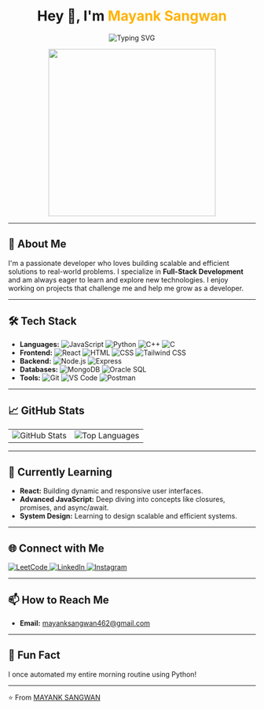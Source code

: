 <!-- Profile Header -->
<h1 align="center">Hey 👋, I'm <span style="color:#ffb300">Mayank Sangwan</span></h1>
<p align="center">
  <img src="https://readme-typing-svg.demolab.com?font=Fira+Code&size=22&pause=1000&color=36BCF7&center=true&vCenter=true&width=435&lines=Full-Stack+Developer;Tech+Enthusiast;Always+Learning+%F0%9F%92%AA" alt="Typing SVG" />
</p>

<div align="center">
  <img src="https://media.giphy.com/media/qgQUggAC3Pfv687qPC/giphy.gif" width="340" />
</div>

---

## 🚀 About Me
I'm a passionate developer who loves building scalable and efficient solutions to real-world problems. I specialize in **Full-Stack Development** and am always eager to learn and explore new technologies. I enjoy working on projects that challenge me and help me grow as a developer.

---

## 🛠️ Tech Stack
- **Languages:** ![JavaScript](https://img.shields.io/badge/JavaScript-F7DF1E?style=flat&logo=javascript&logoColor=black) ![Python](https://img.shields.io/badge/Python-3776AB?style=flat&logo=python&logoColor=white) ![C++](https://img.shields.io/badge/C++-00599C?style=flat&logo=c%2B%2B&logoColor=white) ![C](https://img.shields.io/badge/C-00599C?style=flat&logo=c&logoColor=white)
- **Frontend:** ![React](https://img.shields.io/badge/React-61DAFB?style=flat&logo=react&logoColor=black) ![HTML](https://img.shields.io/badge/HTML-E34F26?style=flat&logo=html5&logoColor=white) ![CSS](https://img.shields.io/badge/CSS-1572B6?style=flat&logo=css3&logoColor=white) ![Tailwind CSS](https://img.shields.io/badge/Tailwind_CSS-38B2AC?style=flat&logo=tailwind-css&logoColor=white)
- **Backend:** ![Node.js](https://img.shields.io/badge/Node.js-339933?style=flat&logo=node.js&logoColor=white) ![Express](https://img.shields.io/badge/Express-000000?style=flat&logo=express&logoColor=white) 
- **Databases:** ![MongoDB](https://img.shields.io/badge/MongoDB-47A248?style=flat&logo=mongodb&logoColor=white) ![Oracle SQL](https://img.shields.io/badge/Oracle_SQL-F80000?style=flat&logo=oracle&logoColor=white)
- **Tools:** ![Git](https://img.shields.io/badge/Git-F05032?style=flat&logo=git&logoColor=white) ![VS Code](https://img.shields.io/badge/VS_Code-007ACC?style=flat&logo=visual-studio-code&logoColor=white) ![Postman](https://img.shields.io/badge/Postman-FF6C37?style=flat&logo=postman&logoColor=white)

<!-- 
---

## 🚀 Projects
Here are some of the projects I've worked on:

- **[Project Name 1](https://github.com/yourusername/project1):** A brief description of the project.
- **[Project Name 2](https://github.com/yourusername/project2):** A brief description of the project.
- **[Project Name 3](https://github.com/yourusername/project3):** A brief description of the project.
-->
---

## 📈 GitHub Stats
<div align="center">
  <table>
    <tr>
      <td>
        <img src="https://github-readme-stats.vercel.app/api?username=mayanksangwan&show_icons=true&theme=radical&hide_border=true" alt="GitHub Stats" />
      </td>
      <td>
        <img src="https://github-readme-stats.vercel.app/api/top-langs/?username=mayanksangwan&layout=compact&theme=radical&hide_border=true" alt="Top Languages" />
      </td>
    </tr>
  </table>
</div>

---

## 🌱 Currently Learning
- **React:** Building dynamic and responsive user interfaces.
- **Advanced JavaScript:** Deep diving into concepts like closures, promises, and async/await.
- **System Design:** Learning to design scalable and efficient systems.

---

## 🌐 Connect with Me
<p align="left">
  <a href="https://leetcode.com/u/MAYANK_077/" target="_blank">
    <img src="https://img.shields.io/badge/LeetCode-FFA116?style=for-the-badge&logo=leetcode&logoColor=black" alt="LeetCode" />
  </a>
  <a href="https://www.linkedin.com/in/mayank-sangwan-2a90a61a0/" target="_blank">
    <img src="https://img.shields.io/badge/LinkedIn-0077B5?style=for-the-badge&logo=linkedin&logoColor=white" alt="LinkedIn" />
  </a>
  <a href="https://instagram.com/mayanksangwan_77/" target="_blank">
    <img src="https://img.shields.io/badge/Instagram-E4405F?style=for-the-badge&logo=instagram&logoColor=white" alt="Instagram" />
  </a>
</p>

---

## 📫 How to Reach Me
- **Email:** [mayanksangwan462@gmail.com](mailto:mayanksangwan462@gmail.com)

---

## 🎉 Fun Fact
I once automated my entire morning routine using Python!

---

⭐️ From [MAYANK SANGWAN](https://github.com/mayanksangwan)
